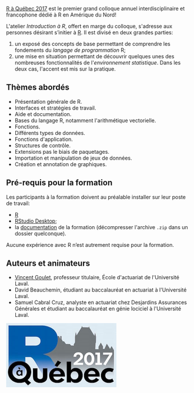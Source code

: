 [R à Québec 2017](http://raquebec.ulaval.ca/2017/) est le premier
grand colloque annuel interdisciplinaire et francophone dédié à R en
Amérique du Nord!

L'atelier *Introduction à R*, offert en marge du colloque, s'adresse
aux personnes désirant s’initier à [R](https://www.r-project.org). Il
est divisé en deux grandes parties:

1. un exposé des concepts de base permettant de comprendre les
   fondements du *langage de programmation* R;
2. une mise en situation permettant de découvrir quelques unes des
   nombreuses fonctionnalités de l'*environnement statistique*. Dans les
   deux cas, l'accent est mis sur la pratique.

## Thèmes abordés

- Présentation générale de R.
- Interfaces et stratégies de travail.
- Aide et documentation.
- Bases du langage R, notamment l'arithmétique vectorielle.
- Fonctions.
- Différents types de données.
- Fonctions d'application.
- Structures de contrôle.
- Extensions pas le biais de paquetages.
- Importation et manipulation de jeux de données.
- Création et annotation de graphiques.

## Pré-requis pour la formation

Les participants à la formation doivent au préalable installer sur
leur poste de travail:

- [R](https://cran.r-project.org/)
- [RStudio Desktop](https://www.rstudio.com/products/rstudio/download/#download); 
- la [documentation]() de la formation (décompresser l'archive `.zip` dans un dossier quelconque).

Aucune expérience avec R n’est autrement requise pour la formation.

## Auteurs et animateurs

- [Vincent Goulet](https://vgoulet.act.ulaval.ca/), professeur titulaire, École d'actuariat de l'Université Laval.
- David Beauchemin, étudiant au baccalauréat en actuariat à l'Université Laval.
- Samuel Cabral Cruz, analyste en actuariat chez Desjardins Assurances Générales et étudiant au baccalauréat en génie lociciel à l'Université Laval.

![logo R à Québec](images/logo2gros.jpg "R à Québec 2017")